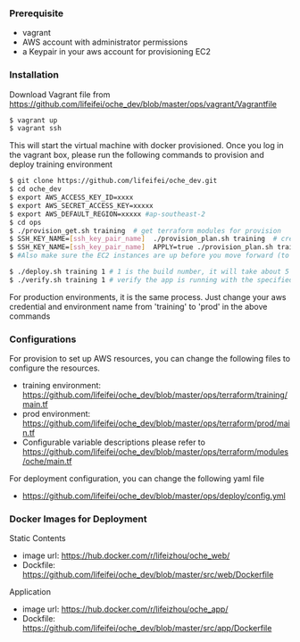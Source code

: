 ### Prerequisite
- vagrant
- AWS account with administrator permissions
- a Keypair in your aws account for provisioning EC2

### Installation
Download Vagrant file from https://github.com/lifeifei/oche_dev/blob/master/ops/vagrant/Vagrantfile
```sh
$ vagrant up
$ vagrant ssh
```
This will start the virtual machine with docker provisioned. Once you log in the vagrant box, please run the following commands to provision and deploy training environment

```sh
$ git clone https://github.com/lifeifei/oche_dev.git
$ cd oche_dev
$ export AWS_ACCESS_KEY_ID=xxxx
$ export AWS_SECRET_ACCESS_KEY=xxxxx
$ export AWS_DEFAULT_REGION=xxxxx #ap-southeast-2
$ cd ops
$ ./provision_get.sh training  # get terraform modules for provision
$ SSH_KEY_NAME=[ssh_key_pair_name]  ./provision_plan.sh training  # create provision plan
$ SSH_KEY_NAME=[ssh_key_pair_name]  APPLY=true ./provision_plan.sh training  # apply provision plan
$ #Also make sure the EC2 instances are up before you move forward (to be improved)

$ ./deploy.sh training 1 # 1 is the build number, it will take about 5 minutes as it will drain the connection from the task first
$ ./verify.sh training 1 # verify the app is running with the specified build number
```

For production environments, it is the same process. Just change your aws credential and environment name from 'training' to 'prod' in the above commands

### Configurations
For provision to set up AWS resources, you can change the following files to configure the resources.
- training environment:  https://github.com/lifeifei/oche_dev/blob/master/ops/terraform/training/main.tf
- prod environment: https://github.com/lifeifei/oche_dev/blob/master/ops/terraform/prod/main.tf
- Configurable variable descriptions please refer to https://github.com/lifeifei/oche_dev/blob/master/ops/terraform/modules/oche/main.tf

For deployment configuration, you can change the following yaml file
- https://github.com/lifeifei/oche_dev/blob/master/ops/deploy/config.yml

### Docker Images for Deployment
Static Contents
- image url: https://hub.docker.com/r/lifeizhou/oche_web/ 
- Dockfile: https://github.com/lifeifei/oche_dev/blob/master/src/web/Dockerfile

Application
- image url: https://hub.docker.com/r/lifeizhou/oche_app/
- Dockfile: https://github.com/lifeifei/oche_dev/blob/master/src/app/Dockerfile
